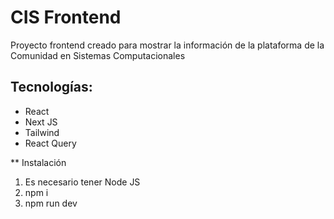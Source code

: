 # CIS Frontend
Proyecto frontend creado para mostrar la información de la plataforma de la Comunidad en Sistemas Computacionales

## Tecnologías:
* React
* Next JS
* Tailwind 
* React Query

** Instalación
1. Es necesario tener Node JS
2. npm i
3. npm run dev
